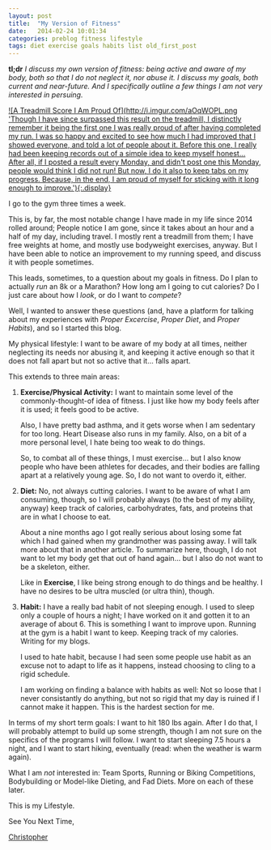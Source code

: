```yaml
---
layout: post
title:  "My Version of Fitness"
date:   2014-02-24 10:01:34
categories: preblog fitness lifestyle 
tags: diet exercise goals habits list old_first_post
---
```

**tl;dr** _I discuss my own version of fitness: being active and aware
  of my body, both so that I do not neglect it, nor abuse it. I
  discuss my goals, both current and near-future. And I specifically
  outline a few things I am not very interested in persuing._

[![A Treadmill Score I Am Proud Of](http://i.imgur.com/aOqWOPL.png
'Though I have since surpassed this result on the treadmill, I
distinctly remember it being the first one I was really proud of after
having completed my run. I was so happy and excited to see how much I
had improved that I showed everyone, and told a lot of people about
it. Before this one, I really had been keeping records out of a simple
idea to keep myself honest... After all, if I posted a result every
Monday, and didn't post one this Monday, people would think I did not
run! But now, I do it also to keep tabs on my progress. Because, in
the end, I am proud of myself for sticking with it long enough to
improve.'){:.display}](http://imgur.com/aOqWOPL)

I go to the gym three times a week.

This is, by far, the most notable change I have made in my life since
2014 rolled around; People notice I am gone, since it takes about an
hour and a half of my day, including travel. I mostly rent a treadmill
from them; I have free weights at home, and mostly use bodyweight
exercises, anyway. But I have been able to notice an improvement to my
running speed, and discuss it with people sometimes.

This leads, sometimes, to a question about my goals in fitness. Do I
plan to actually _run_ an 8k or a Marathon? How long am I going to
cut calories? Do I just care about how I _look_, or do I want to
_compete_?

Well, I wanted to answer these questions (and, have a platform for
talking about my experiences with _Proper Excercise_, _Proper Diet_, and
_Proper Habits_), and so I started this blog.

My physical lifestyle: I want to be aware of my body at all times,
neither neglecting its needs nor abusing it, and keeping it active
enough so that it does not fall apart but not so active that
it... falls apart.

This extends to three main areas:

1. __Exercise/Physical Activity:__ I want to maintain some level of the
   commonly-thought-of idea of fitness. I just like how my body feels
   after it is used; it feels good to be active.

   Also, I have pretty bad asthma, and it gets worse when I am
   sedentary for too long. Heart Disease also runs in my family. Also,
   on a bit of a more personal level, I hate being too weak to do
   things.

   So, to combat all of these things, I must exercise... but I also
   know people who have been athletes for decades, and their bodies
   are falling apart at a relatively young age. So, I do not want to
   overdo it, either.

2. __Diet:__ No, not always cutting calories. I want to be aware of what I
   am consuming, though, so I will probably always (to the best of my
   ability, anyway) keep track of calories, carbohydrates, fats, and
   proteins that are in what I choose to eat.

   About a nine months ago I got really serious about losing some fat
   which I had gained when my grandmother was passing away. I will
   talk more about that in another article. To summarize here, though,
   I do not want to let my body get that out of hand again... but I
   also do not want to be a skeleton, either.


   Like in __Exercise__, I like being strong enough to do things and
   be healthy. I have no desires to be ultra muscled (or ultra thin),
   though.

3. __Habit:__ I have a really bad habit of not sleeping enough. I used to
   sleep only a couple of hours a night; I have worked on it and
   gotten it to an average of about 6. This is something I want to
   improve upon. Running at the gym is a habit I want to keep. Keeping
   track of my calories. Writing for my blogs.

   I used to hate habit, because I had seen some people use habit as
   an excuse not to adapt to life as it happens, instead choosing to
   cling to a rigid schedule.

   I am working on finding a balance with habits as well: Not so loose
   that I never consistantly do anything, but not so rigid that my day
   is ruined if I cannot make it happen. This is the hardest section
   for me.

In terms of my short term goals: I want to hit 180 lbs again. After I
do that, I will probably attempt to build up some strength, though I
am not sure on the specifics of the programs I will follow. I want to
start sleeping 7.5 hours a night, and I want to start hiking,
eventually (read: when the weather is warm again).

What I am _not_ interested in: Team Sports, Running or Biking
Competitions, Bodybuilding or Model-like Dieting, and Fad Diets. More
on each of these later.

This is my Lifestyle.

See You Next Time,

[Christopher][cdr255]

[cdr255]: http://www.cdr255.com/ "This is my homepage, which houses all of my work on the internet. Feel free to take a look!"
